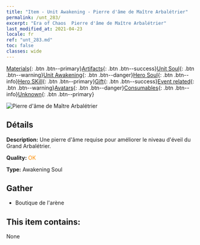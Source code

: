 ```yaml
---
title: "Item - Unit Awakening - Pierre d'âme de Maître Arbalétrier"
permalink: /unt_283/
excerpt: "Era of Chaos  Pierre d'âme de Maître Arbalétrier"
last_modified_at: 2021-04-23
locale: fr
ref: "unt_283.md"
toc: false
classes: wide
---
```

 [Materials](/ItemsFR/){: .btn .btn--primary}[Artifacts](/ItemsFR/Artifacts/){: .btn .btn--success}[Unit Soul](/ItemsFR/UnitSoul/){: .btn .btn--warning}[Unit Awakening](/ItemsFR/UnitAwakening/){: .btn .btn--danger}[Hero Soul](/ItemsFR/HeroSoul/){: .btn .btn--info}[Hero SKill](/ItemsFR/HeroSkill/){: .btn .btn--primary}[Gift](/ItemsFR/Gift/){: .btn .btn--success}[Event related](/ItemsFR/Events/){: .btn .btn--warning}[Avatars](/ItemsFR/Avatars/){: .btn .btn--danger}[Consumables](/ItemsFR/Consumables/){: .btn .btn--info}[Unknown](/ItemsFR/Unknown/){: .btn .btn--primary}

 ![Pierre d'âme de Maître Arbalétrier](/images/u/tia_nushou.jpg)

## Détails
 **Description:** Une pierre d'âme requise pour améliorer le niveau d'éveil du Grand Arbalétrier.

 **Quality:** <span style="color: #FF8C00">OK</span>

 **Type:** Awakening Soul

## Gather

*    Boutique de l'arène 

## This item contains:

  None

